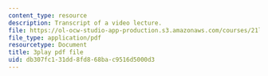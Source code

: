 ```yaml
---
content_type: resource
description: Transcript of a video lecture.
file: https://ol-ocw-studio-app-production.s3.amazonaws.com/courses/21l-011-the-film-experience-fall-2013/db307fc131dd8fd868bac9516d5000d3_m4ZuXay_qOo.pdf
file_type: application/pdf
resourcetype: Document
title: 3play pdf file
uid: db307fc1-31dd-8fd8-68ba-c9516d5000d3
---
```


